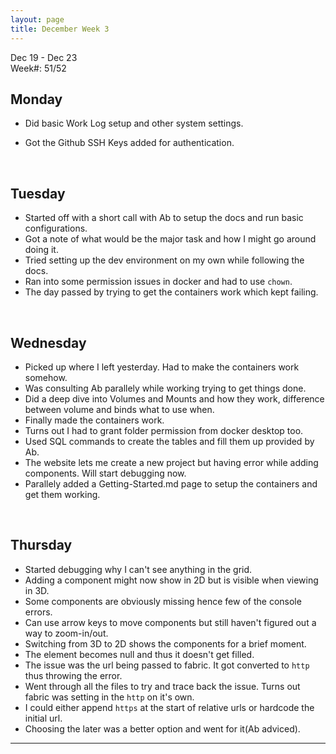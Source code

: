 ```yaml
---
layout: page
title: December Week 3
---
```


Dec 19 - Dec 23<br>
Week#: 51/52<br>


## Monday

- Did basic Work Log setup and other system settings.

- Got the Github SSH Keys added for authentication.

<br />


## Tuesday

- Started off with a short call with Ab to setup the docs and run basic configurations.
- Got a note of what would be the major task and how I might go around doing it.
- Tried setting up the dev environment on my own while following the docs.
- Ran into some permission issues in docker and had to use `chown`.
- The day passed by trying to get the containers work which kept failing.

<br />

## Wednesday

- Picked up where I left yesterday. Had to make the containers work somehow.
- Was consulting Ab parallely while working trying to get things done.
- Did a deep dive into Volumes and Mounts and how they work, difference between volume and binds what to use when.
- Finally made the containers work.
- Turns out I had to grant folder permission from docker desktop too.
- Used SQL commands to create the tables and fill them up provided by Ab.
- The website lets me create a new project but having error while adding components. Will start debugging now.
- Parallely added a Getting-Started.md page to setup the containers and get them working. 

<br />

## Thursday

- Started debugging why I can't see anything in the grid.
- Adding a component might now show in 2D but is visible when viewing in 3D.
- Some components are obviously missing hence few of the console errors.
- Can use arrow keys to move components but still haven't figured out a way to zoom-in/out.
- Switching from 3D to 2D shows the components for a brief moment.
- The element becomes null and thus it doesn't get filled.
- The issue was the url being passed to fabric. It got converted to `http` thus throwing the error.
- Went through all the files to try and trace back the issue. Turns out fabric was setting in the `http` on it's own. 
- I could either append `https` at the start of relative urls or hardcode the initial url. 
- Choosing the later was a better option and went for it(Ab adviced).

------


